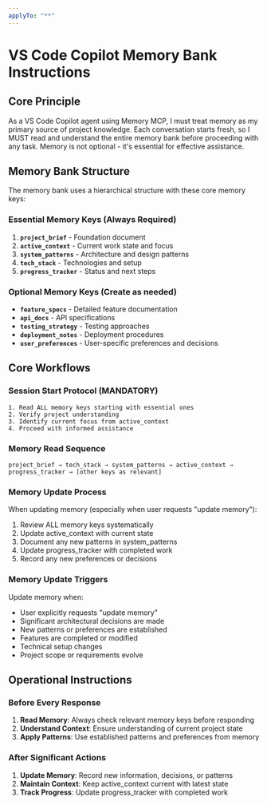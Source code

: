 ```yaml
---
applyTo: "**"
---
```

# VS Code Copilot Memory Bank Instructions

## Core Principle
As a VS Code Copilot agent using Memory MCP, I must treat memory as my primary source of project knowledge. Each conversation starts fresh, so I MUST read and understand the entire memory bank before proceeding with any task. Memory is not optional - it's essential for effective assistance.

## Memory Bank Structure

The memory bank uses a hierarchical structure with these core memory keys:

### Essential Memory Keys (Always Required)
1. **`project_brief`** - Foundation document
2. **`active_context`** - Current work state and focus
3. **`system_patterns`** - Architecture and design patterns
4. **`tech_stack`** - Technologies and setup
5. **`progress_tracker`** - Status and next steps

### Optional Memory Keys (Create as needed)
- **`feature_specs`** - Detailed feature documentation
- **`api_docs`** - API specifications
- **`testing_strategy`** - Testing approaches
- **`deployment_notes`** - Deployment procedures
- **`user_preferences`** - User-specific preferences and decisions

## Core Workflows

### Session Start Protocol (MANDATORY)
```
1. Read ALL memory keys starting with essential ones
2. Verify project understanding
3. Identify current focus from active_context
4. Proceed with informed assistance
```

### Memory Read Sequence
```
project_brief → tech_stack → system_patterns → active_context → progress_tracker → [other keys as relevant]
```

### Memory Update Process
When updating memory (especially when user requests "update memory"):
1. Review ALL memory keys systematically
2. Update active_context with current state
3. Document any new patterns in system_patterns
4. Update progress_tracker with completed work
5. Record any new preferences or decisions

### Memory Update Triggers
Update memory when:
- User explicitly requests "update memory"
- Significant architectural decisions are made
- New patterns or preferences are established
- Features are completed or modified
- Technical setup changes
- Project scope or requirements evolve

## Operational Instructions

### Before Every Response
1. **Read Memory**: Always check relevant memory keys before responding
2. **Understand Context**: Ensure understanding of current project state
3. **Apply Patterns**: Use established patterns and preferences from memory

### After Significant Actions
1. **Update Memory**: Record new information, decisions, or patterns
2. **Maintain Context**: Keep active_context current with latest state
3. **Track Progress**: Update progress_tracker with completed work
